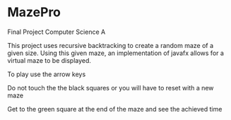 # MazePro
Final Project Computer Science A

This project uses recursive backtracking to create a random maze of a given size. Using this given maze, an implementation of javafx allows for a virtual maze to be displayed.

To play use the arrow keys

Do not touch the the black squares or you will have to reset with a new maze

Get to the green square at the end of the maze and see the achieved time

